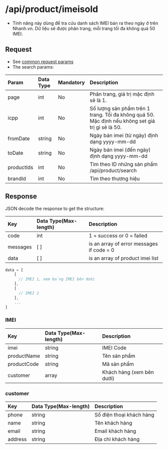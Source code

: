 # /api/product/imeisold

* Tính năng này dùng để tra cứu danh sách IMEI bán ra theo ngày ở trên Nhanh.vn. Dữ liệu sẽ được phân trang, mỗi trang tối đa không quá 50 IMEI.

## Request

* See [common request params](../getting-started/api.md#request)
* The search params:

| Param | Data Type | Mandatory | Description |
| :--- | :--- | :--- | :--- |
| page | int | No | Phân trang, giá trị mặc định sẽ là 1. |
| icpp | int | No | Số lượng sản phẩm trên 1 trang. Tối đa không quá 50. Mặc định nếu không set giá trị gì sẽ là 50. |
| fromDate | string | No | Ngày bán imei (từ ngày) định dạng yyyy-mm-dd|
| toDate | string | No |  Ngày bán imei (đến ngày) định dạng yyyy-mm-dd |
| productIds | int | No | Tìm theo ID những sản phẩm /api/product/search |
| brandId | int | No | Tìm theo thương hiệu |

## Response

JSON decode the response to get the structure:

| Key | Data Type\(Max-length\) | Description |
| :--- | :--- | :--- |
| code | int | 1 = success or 0 = failed |
| messages | \[ \] | is an array of error messages if code = 0 |
| data | \[ \] | is an array of product imei list |

```javascript
data = [
    [
      // IMEI 1, xem bảng IMEI bên dưới
    ],
    [
      // IMEI 2
    ],
    ...
]
```

### IMEI

| Key | Data Type\(Max-length\) | Description |
| :--- | :--- | :--- |
| imei | string | IMEI Code |
| productName | string | Tên sản phẩm |
| productCode | string | Mã sản phẩm |
| customer | array | Khách hàng (xem bên dưới) |

### customer
| Key | Data Type\(Max-length\) | Description |
| :--- | :--- | :--- |
| phone | string | Số điện thoại khách hàng |
| name | string | Tên khách hàng |
| email | string | Email khách hàng|
| address | string | Địa chỉ khách hàng |


